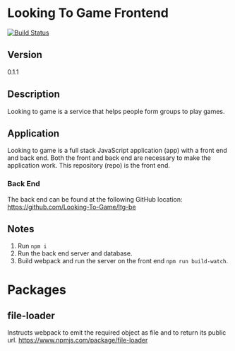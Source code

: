 # Looking To Game Frontend

[![Build Status](https://travis-ci.org/Looking-To-Game/ltg-fe.svg?branch=master)](https://travis-ci.org/Looking-To-Game/ltg-fe)

## Version
0.1.1

## Description
Looking to game is a service that helps people form groups to play games.

## Application
Looking to game is a full stack JavaScript application (app) with a front end and back end. Both the front and back end are necessary to make the application work. This repository (repo) is the front end.

### Back End
The back end can be found at the following GitHub location:
https://github.com/Looking-To-Game/ltg-be

## Notes
1. Run `npm i`
1. Run the back end server and database.
1. Build webpack and run the server on the front end `npm run build-watch`.

# Packages
## file-loader
Instructs webpack to emit the required object as file and to return its public url.
https://www.npmjs.com/package/file-loader
